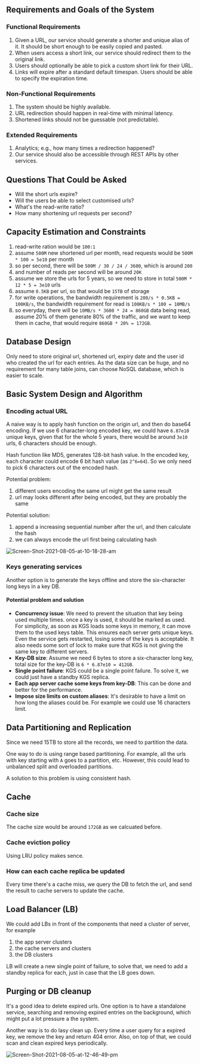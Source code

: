 ## Requirements and Goals of the System

### Functional Requirements

 1. Given a URL, our service should generate a shorter and unique alias of it. It should be short enough to be easily copied and pasted.
 2. When users access a short link, our service should redirect them to the original link.
 3. Users should optionally be able to pick a custom short link for their URL.
 4. Links will expire after a standard default timespan. Users should be able to specify the expiration time.

### Non-Functional Requirements

 1. The system should be highly available. 
 2. URL redirection should happen in real-time with minimal latency.
 3. Shortened links should not be guessable (not predictable).

### Extended Requirements

 1. Analytics; e.g., how many times a redirection happened?
 2. Our service should also be accessible through REST APIs by other services.

## Questions That Could be Asked

 - Will the short urls expire?
 - Will the users be able to select customised urls?
 - What's the read-write ratio?
 - How many shortening url requests per second?

## Capacity Estimation and Constraints

 1. read-write ration would be `100:1`
 2. assume `500M` new shortened url per month, read requests would be `500M * 100 = 5e10` per month
 3. so per second, there will be `500M / 30 / 24 / 3600`, which is around `200`
 4. and number of reads per second will be around `20K`
 5. assume we store the urls for 5 years, so we need to store in total `500M * 12 * 5 = 3e10` urls
 6. assume `0.5KB` per url, so that would be `15TB` of storage
 7. for write operations, the bandwidth requirement is `200/s * 0.5KB = 100KB/s`, the bandwidth requirement for read is `100KB/s * 100 = 10MB/s`
 8. so everyday, there will be `10MB/s * 3600 * 24 = 860GB` data being read, assume 20% of them generate 80% of the traffic, and we want to keep them in cache, that would require `860GB * 20% = 172GB`.

## Database Design

Only need to store original url, shortened url, expiry date and the user id who created the url for each entries. As the data size can be huge, and no requirement for many table joins, can choose NoSQL database, which is easier to scale. 

## Basic System Design and Algorithm

### Encoding actual URL

A naive way is to apply hash function on the origin url, and then do base64 encoding. If we use 6 character-long encoded key, we could have `6.87e10` unique keys, given that for the whole 5 years, there would be around `3e10` urls, 6 characters should be enough. 

Hash function like MD5, generates 128-bit hash value. In the encoded key, each character could encode 6 bit hash value (as `2^6=64`). So we only need to pick 6 characters out of the encoded hash.

Potential problem:

 1. different users encoding the same url might get the same result
 2. url may looks different after being encoded, but they are probably the same

Potential solution:

 1. append a increasing sequential number after the url, and then calculate the hash
 2. we can always encode the url first being calculating hash

<img src="https://i.ibb.co/48NvDmN/Screen-Shot-2021-08-05-at-10-18-28-am.png" alt="Screen-Shot-2021-08-05-at-10-18-28-am">

### Keys generating services

Another option is to generate the keys offline and store the six-character long keys in a key DB.

#### Potential problem and solution

 - **Concurrency issue**: We need to prevent the situation that key being used multiple times. once a key is used, it should be marked as used. For simplicity, as soon as KGS loads some keys in memory, it can move them to the used keys table. This ensures each server gets unique keys. Even the service gets restarted, losing some of the keys is acceptable. It also needs some sort of lock to make sure that KGS is not giving the same key to different servers.
 - **Key-DB size**: Assume we need 6 bytes to store a six-character long key, total size for the key-DB is `6 * 6.87e10 = 412GB`.
 - **Single point failure**: KGS could be a single point failure. To solve it, we could just have a standby KGS replica.
 - **Each app server cache some keys from key-DB**: This can be done and better for the performance.
 - **Impose size limits on custom aliases**: It's desirable to have a limit on how long the aliases could be. For example we could use 16 characters limit.


## Data Partitioning and Replication

Since we need 15TB to store all the records, we need to partition the data.

One way to do is using range based partitioning. For example, all the urls with key starting with `A` goes to a partition, etc. However, this could lead to unbalanced split and overloaded partitions.

A solution to this problem is using consistent hash.

## Cache

### Cache size

The cache size would be around `172GB` as we calcuated before.

### Cache eviction policy 

Using LRU policy makes sence.

### How can each cache replica be updated

Every time there's a cache miss, we query the DB to fetch the url, and send the result to cache servers to update the cache.

## Load Balancer (LB)

We could add LBs in front of the components that need a cluster of server, for example

 1. the app server clusters
 2. the cache servers and clusters
 3. the DB clusters

LB will create a new single point of failure, to solve that, we need to add a standby replica for each, just in case that the LB goes down.


## Purging or DB cleanup

It's a good idea to delete expired urls. One option is to have a standalone service, searching and removing expired entries on the background, which might put a lot pressure a the system.

Another way is to do lasy clean up. Every time a user query for a expired key, we remove the key and return 404 error. Also, on top of that, we could scan and clean expired keys periodically. 

<img src="https://i.ibb.co/kXLcyCR/Screen-Shot-2021-08-05-at-12-46-49-pm.png" alt="Screen-Shot-2021-08-05-at-12-46-49-pm">